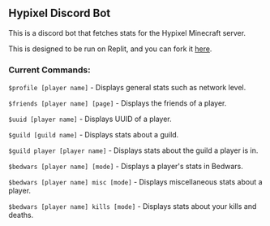 ## Hypixel Discord Bot
This is a discord bot that fetches stats for the Hypixel Minecraft server.

This is designed to be run on Replit, and you can fork it [here](https://replit.com/@UniqueOstrich18/hypixel-discord-bot).

### Current Commands:

`$profile [player name]` - Displays general stats such as network level. 

`$friends [player name] [page]` - Displays the friends of a player.

`$uuid [player name]` - Displays UUID of a player.

`$guild [guild name]` - Displays stats about a guild.

`$guild player [player name]` - Displays stats about the guild a player is in.

`$bedwars [player name] [mode]` - Displays a player's stats in Bedwars.

`$bedwars [player name] misc [mode]` - Displays miscellaneous stats about a player.

`$bedwars [player name] kills [mode]` - Displays stats about your kills and deaths.